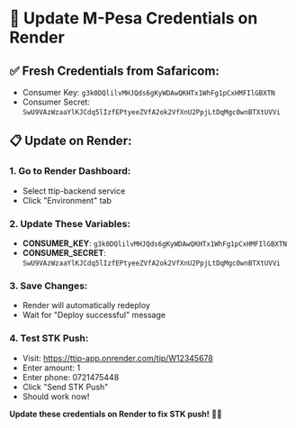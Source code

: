 # 🔧 Update M-Pesa Credentials on Render

## ✅ **Fresh Credentials from Safaricom:**
- Consumer Key: `g3k0DQlilvMHJQds6gKyWDAwQKHTx1WhFg1pCxHMFIlGBXTN`
- Consumer Secret: `SwU9VAzWzaaYlKJCdq5lIzfEPtyeeZVfA2ok2VfXnU2PpjLtDqMgc0wnBTXtUVVi`

## 📋 **Update on Render:**

### 1. **Go to Render Dashboard:**
- Select ttip-backend service
- Click "Environment" tab

### 2. **Update These Variables:**
- **CONSUMER_KEY**: `g3k0DQlilvMHJQds6gKyWDAwQKHTx1WhFg1pCxHMFIlGBXTN`
- **CONSUMER_SECRET**: `SwU9VAzWzaaYlKJCdq5lIzfEPtyeeZVfA2ok2VfXnU2PpjLtDqMgc0wnBTXtUVVi`

### 3. **Save Changes:**
- Render will automatically redeploy
- Wait for "Deploy successful" message

### 4. **Test STK Push:**
- Visit: https://ttip-app.onrender.com/tip/W12345678
- Enter amount: 1
- Enter phone: 0721475448
- Click "Send STK Push"
- Should work now!

**Update these credentials on Render to fix STK push!** 🔧📱